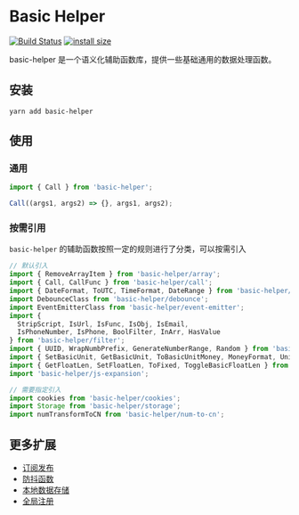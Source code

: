 # Basic Helper

[![Build Status](https://travis-ci.com/SANGET/basic-helper-js.svg?branch=master)](https://travis-ci.com/SANGET/basic-helper-js)
[![install size](https://packagephobia.now.sh/badge?p=basic-helper)](https://packagephobia.now.sh/result?p=basic-helper)

basic-helper 是一个语义化辅助函数库，提供一些基础通用的数据处理函数。

## 安装

```shell
yarn add basic-helper
```

## 使用

### 通用

```js
import { Call } from 'basic-helper';

Call((args1, args2) => {}, args1, args2);
```

### 按需引用

`basic-helper` 的辅助函数按照一定的规则进行了分类，可以按需引入

```js
// 默认引入
import { RemoveArrayItem } from 'basic-helper/array';
import { Call, CallFunc } from 'basic-helper/call';
import { DateFormat, ToUTC, TimeFormat, DateRange } from 'basic-helper/datetime-helper';
import DebounceClass from 'basic-helper/debounce';
import EventEmitterClass from 'basic-helper/event-emitter';
import { 
  StripScript, IsUrl, IsFunc, IsObj, IsEmail,
  IsPhoneNumber, IsPhone, BoolFilter, InArr, HasValue
} from 'basic-helper/filter';
import { UUID, WrapNumbPrefix, GenerateNumberRange, Random } from 'basic-helper/generation';
import { SetBasicUnit, GetBasicUnit, ToBasicUnitMoney, MoneyFormat, UnitFormat } from 'basic-helper/money';
import { GetFloatLen, SetFloatLen, ToFixed, ToggleBasicFloatLen } from 'basic-helper/number';
import 'basic-helper/js-expansion';

// 需要指定引入
import cookies from 'basic-helper/cookies';
import Storage from 'basic-helper/storage';
import numTransformToCN from 'basic-helper/num-to-cn';
```

## 更多扩展

- [订阅发布](./docs/event.md)
- [防抖函数](./docs/debounce.md)
- [本地数据存储](./docs/storage.md)
- [全局注册](./docs/registe.md)